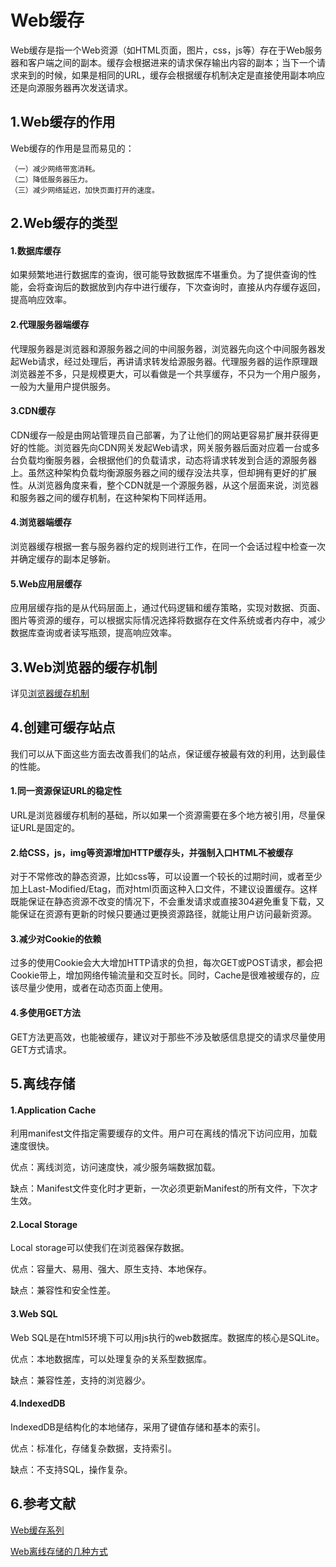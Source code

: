 # Web缓存

Web缓存是指一个Web资源（如HTML页面，图片，css，js等）存在于Web服务器和客户端之间的副本。缓存会根据进来的请求保存输出内容的副本；当下一个请求来到的时候，如果是相同的URL，缓存会根据缓存机制决定是直接使用副本响应还是向源服务器再次发送请求。

## 1.Web缓存的作用

Web缓存的作用是显而易见的：

```
（一）减少网络带宽消耗。
（二）降低服务器压力。
（三）减少网络延迟，加快页面打开的速度。
```

## 2.Web缓存的类型

#### 1.数据库缓存

如果频繁地进行数据库的查询，很可能导致数据库不堪重负。为了提供查询的性能，会将查询后的数据放到内存中进行缓存，下次查询时，直接从内存缓存返回，提高响应效率。

#### 2.代理服务器端缓存

代理服务器是浏览器和源服务器之间的中间服务器，浏览器先向这个中间服务器发起Web请求，经过处理后，再讲请求转发给源服务器。代理服务器的运作原理跟浏览器差不多，只是规模更大，可以看做是一个共享缓存，不只为一个用户服务，一般为大量用户提供服务。

#### 3.CDN缓存

CDN缓存一般是由网站管理员自己部署，为了让他们的网站更容易扩展并获得更好的性能。浏览器先向CDN网关发起Web请求，网关服务器后面对应着一台或多台负载均衡服务器，会根据他们的负载请求，动态将请求转发到合适的源服务器上。虽然这种架构负载均衡源服务器之间的缓存没法共享，但却拥有更好的扩展性。从浏览器角度来看，整个CDN就是一个源服务器，从这个层面来说，浏览器和服务器之间的缓存机制，在这种架构下同样适用。

#### 4.浏览器端缓存

浏览器缓存根据一套与服务器约定的规则进行工作，在同一个会话过程中检查一次并确定缓存的副本足够新。

#### 5.Web应用层缓存

应用层缓存指的是从代码层面上，通过代码逻辑和缓存策略，实现对数据、页面、图片等资源的缓存，可以根据实际情况选择将数据存在文件系统或者内存中，减少数据库查询或者读写瓶颈，提高响应效率。

## 3.Web浏览器的缓存机制

详见[浏览器缓存机制](../network/http.md)

## 4.创建可缓存站点

我们可以从下面这些方面去改善我们的站点，保证缓存被最有效的利用，达到最佳的性能。

#### 1.同一资源保证URL的稳定性

URL是浏览器缓存机制的基础，所以如果一个资源需要在多个地方被引用，尽量保证URL是固定的。

#### 2.给CSS，js，img等资源增加HTTP缓存头，并强制入口HTML不被缓存

对于不常修改的静态资源，比如css等，可以设置一个较长的过期时间，或者至少加上Last-Modified/Etag，而对html页面这种入口文件，不建议设置缓存。这样既能保证在静态资源不改变的情况下，不会重发请求或直接304避免重复下载，又能保证在资源有更新的时候只要通过更换资源路径，就能让用户访问最新资源。

#### 3.减少对Cookie的依赖

过多的使用Cookie会大大增加HTTP请求的负担，每次GET或POST请求，都会把Cookie带上，增加网络传输流量和交互时长。同时，Cache是很难被缓存的，应该尽量少使用，或者在动态页面上使用。

#### 4.多使用GET方法

GET方法更高效，也能被缓存，建议对于那些不涉及敏感信息提交的请求尽量使用GET方式请求。

## 5.离线存储

#### 1.Application Cache

利用manifest文件指定需要缓存的文件。用户可在离线的情况下访问应用，加载速度很快。

优点：离线浏览，访问速度快，减少服务端数据加载。

缺点：Manifest文件变化时才更新，一次必须更新Manifest的所有文件，下次才生效。

#### 2.Local Storage

Local storage可以使我们在浏览器保存数据。

优点：容量大、易用、强大、原生支持、本地保存。

缺点：兼容性和安全性差。

#### 3.Web SQL

Web SQL是在html5环境下可以用js执行的web数据库。数据库的核心是SQLite。

优点：本地数据库，可以处理复杂的关系型数据库。

缺点：兼容性差，支持的浏览器少。

#### 4.IndexedDB

IndexedDB是结构化的本地储存，采用了键值存储和基本的索引。

优点：标准化，存储复杂数据，支持索引。

缺点：不支持SQL，操作复杂。

## 6.参考文献

[Web缓存系列](http://www.alloyteam.com/2012/03/web-cache-1-web-cache-overview/)

[Web离线存储的几种方式](http://www.cnblogs.com/humin/p/4214627.html)